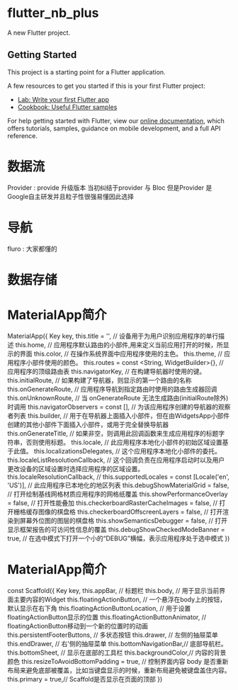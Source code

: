 # flutter_nb_plus

A new Flutter project.

## Getting Started

This project is a starting point for a Flutter application.

A few resources to get you started if this is your first Flutter project:

- [Lab: Write your first Flutter app](https://flutter.dev/docs/get-started/codelab)
- [Cookbook: Useful Flutter samples](https://flutter.dev/docs/cookbook)

For help getting started with Flutter, view our
[online documentation](https://flutter.dev/docs), which offers tutorials,
samples, guidance on mobile development, and a full API reference.

# 数据流
 Provider : provide 升级版本 当初纠结于provider 与 Bloc 但是Provider 是Google自主研发并且粒子性很强易懂因此选择

# 导航

 fluro : 大家都懂的

# 数据存储

# MaterialApp简介
  MaterialApp({
    Key key,
    this.title = '', // 设备用于为用户识别应用程序的单行描述
    this.home, // 应用程序默认路由的小部件,用来定义当前应用打开的时候，所显示的界面
    this.color, // 在操作系统界面中应用程序使用的主色。
    this.theme, // 应用程序小部件使用的颜色。
    this.routes = const <String, WidgetBuilder>{}, // 应用程序的顶级路由表
    this.navigatorKey, // 在构建导航器时使用的键。
    this.initialRoute, // 如果构建了导航器，则显示的第一个路由的名称
    this.onGenerateRoute, // 应用程序导航到指定路由时使用的路由生成器回调
    this.onUnknownRoute, // 当 onGenerateRoute 无法生成路由(initialRoute除外)时调用
    this.navigatorObservers = const <NavigatorObserver>[], // 为该应用程序创建的导航器的观察者列表
    this.builder, // 用于在导航器上面插入小部件，但在由WidgetsApp小部件创建的其他小部件下面插入小部件，或用于完全替换导航器
    this.onGenerateTitle, // 如果非空，则调用此回调函数来生成应用程序的标题字符串，否则使用标题。
    this.locale, // 此应用程序本地化小部件的初始区域设置基于此值。
    this.localizationsDelegates, // 这个应用程序本地化小部件的委托。
    this.localeListResolutionCallback, // 这个回调负责在应用程序启动时以及用户更改设备的区域设置时选择应用程序的区域设置。
    this.localeResolutionCallback, // 
    this.supportedLocales = const <Locale>[Locale('en', 'US')], // 此应用程序已本地化的地区列表 
    this.debugShowMaterialGrid = false, // 打开绘制基线网格材质应用程序的网格纸覆盖
    this.showPerformanceOverlay = false, // 打开性能叠加
    this.checkerboardRasterCacheImages = false, // 打开栅格缓存图像的棋盘格
    this.checkerboardOffscreenLayers = false, // 打开渲染到屏幕外位图的图层的棋盘格
    this.showSemanticsDebugger = false, // 打开显示框架报告的可访问性信息的覆盖
    this.debugShowCheckedModeBanner = true, // 在选中模式下打开一个小的“DEBUG”横幅，表示应用程序处于选中模式
 }) 

# MaterialApp简介
const Scaffold({
  Key key,
  this.appBar, // 标题栏
  this.body,  // 用于显示当前界面主要内容的Widget
  this.floatingActionButton, // 一个悬浮在body上的按钮，默认显示在右下角
  this.floatingActionButtonLocation, // 用于设置floatingActionButton显示的位置
  this.floatingActionButtonAnimator, // floatingActionButton移动到一个新的位置时的动画
  this.persistentFooterButtons, // 多状态按钮
  this.drawer, // 左侧的抽屉菜单
  this.endDrawer, //  右'侧的抽屉菜单
  this.bottomNavigationBar,// 底部导航栏。
  this.bottomSheet, // 显示在底部的工具栏
  this.backgroundColor,// 内容的背景颜色
  this.resizeToAvoidBottomPadding = true, // 控制界面内容 body 是否重新布局来避免底部被覆盖，比如当键盘显示的时候，重新布局避免被键盘盖住内容。
  this.primary = true,// Scaffold是否显示在页面的顶部
}) 